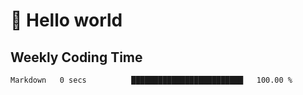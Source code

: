# 🍻 Hello world

## Weekly Coding Time
<!--START_SECTION:waka-->

```text
Markdown   0 secs          █████████████████████████   100.00 %
```

<!--END_SECTION:waka-->
